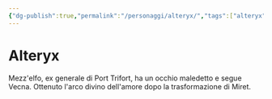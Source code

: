 ```yaml
---
{"dg-publish":true,"permalink":"/personaggi/alteryx/","tags":["alteryx"],"noteIcon":""}
---
```


# Alteryx

Mezz'elfo, ex generale di Port Trifort, ha un occhio maledetto e segue Vecna. Ottenuto l'arco divino dell'amore dopo la trasformazione di Miret.
